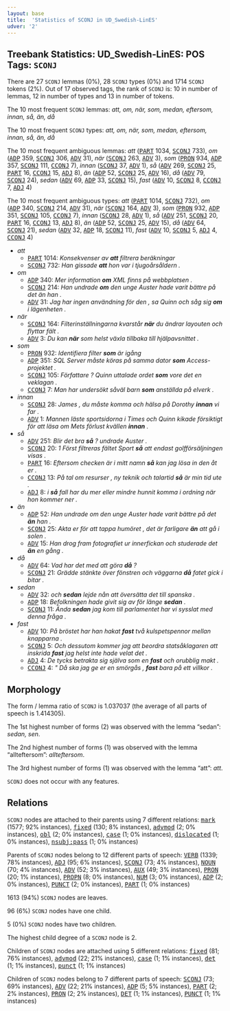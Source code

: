 ```yaml
---
layout: base
title:  'Statistics of SCONJ in UD_Swedish-LinES'
udver: '2'
---
```


## Treebank Statistics: UD_Swedish-LinES: POS Tags: `SCONJ`

There are 27 `SCONJ` lemmas (0%), 28 `SCONJ` types (0%) and 1714 `SCONJ` tokens (2%).
Out of 17 observed tags, the rank of `SCONJ` is: 10 in number of lemmas, 12 in number of types and 13 in number of tokens.

The 10 most frequent `SCONJ` lemmas: <em>att, om, när, som, medan, eftersom, innan, så, än, då</em>

The 10 most frequent `SCONJ` types:  <em>att, om, när, som, medan, eftersom, innan, så, än, då</em>

The 10 most frequent ambiguous lemmas: <em>att</em> (<tt><a href="sv_lines-pos-PART.html">PART</a></tt> 1034, <tt><a href="sv_lines-pos-SCONJ.html">SCONJ</a></tt> 733), <em>om</em> (<tt><a href="sv_lines-pos-ADP.html">ADP</a></tt> 359, <tt><a href="sv_lines-pos-SCONJ.html">SCONJ</a></tt> 306, <tt><a href="sv_lines-pos-ADV.html">ADV</a></tt> 31), <em>när</em> (<tt><a href="sv_lines-pos-SCONJ.html">SCONJ</a></tt> 263, <tt><a href="sv_lines-pos-ADV.html">ADV</a></tt> 3), <em>som</em> (<tt><a href="sv_lines-pos-PRON.html">PRON</a></tt> 934, <tt><a href="sv_lines-pos-ADP.html">ADP</a></tt> 357, <tt><a href="sv_lines-pos-SCONJ.html">SCONJ</a></tt> 111, <tt><a href="sv_lines-pos-CCONJ.html">CCONJ</a></tt> 7), <em>innan</em> (<tt><a href="sv_lines-pos-SCONJ.html">SCONJ</a></tt> 37, <tt><a href="sv_lines-pos-ADV.html">ADV</a></tt> 1), <em>så</em> (<tt><a href="sv_lines-pos-ADV.html">ADV</a></tt> 269, <tt><a href="sv_lines-pos-SCONJ.html">SCONJ</a></tt> 25, <tt><a href="sv_lines-pos-PART.html">PART</a></tt> 16, <tt><a href="sv_lines-pos-CCONJ.html">CCONJ</a></tt> 15, <tt><a href="sv_lines-pos-ADJ.html">ADJ</a></tt> 8), <em>än</em> (<tt><a href="sv_lines-pos-ADP.html">ADP</a></tt> 52, <tt><a href="sv_lines-pos-SCONJ.html">SCONJ</a></tt> 25, <tt><a href="sv_lines-pos-ADV.html">ADV</a></tt> 16), <em>då</em> (<tt><a href="sv_lines-pos-ADV.html">ADV</a></tt> 79, <tt><a href="sv_lines-pos-SCONJ.html">SCONJ</a></tt> 24), <em>sedan</em> (<tt><a href="sv_lines-pos-ADV.html">ADV</a></tt> 69, <tt><a href="sv_lines-pos-ADP.html">ADP</a></tt> 33, <tt><a href="sv_lines-pos-SCONJ.html">SCONJ</a></tt> 15), <em>fast</em> (<tt><a href="sv_lines-pos-ADV.html">ADV</a></tt> 10, <tt><a href="sv_lines-pos-SCONJ.html">SCONJ</a></tt> 8, <tt><a href="sv_lines-pos-CCONJ.html">CCONJ</a></tt> 7, <tt><a href="sv_lines-pos-ADJ.html">ADJ</a></tt> 4)

The 10 most frequent ambiguous types:  <em>att</em> (<tt><a href="sv_lines-pos-PART.html">PART</a></tt> 1014, <tt><a href="sv_lines-pos-SCONJ.html">SCONJ</a></tt> 732), <em>om</em> (<tt><a href="sv_lines-pos-ADP.html">ADP</a></tt> 340, <tt><a href="sv_lines-pos-SCONJ.html">SCONJ</a></tt> 214, <tt><a href="sv_lines-pos-ADV.html">ADV</a></tt> 31), <em>när</em> (<tt><a href="sv_lines-pos-SCONJ.html">SCONJ</a></tt> 164, <tt><a href="sv_lines-pos-ADV.html">ADV</a></tt> 3), <em>som</em> (<tt><a href="sv_lines-pos-PRON.html">PRON</a></tt> 932, <tt><a href="sv_lines-pos-ADP.html">ADP</a></tt> 351, <tt><a href="sv_lines-pos-SCONJ.html">SCONJ</a></tt> 105, <tt><a href="sv_lines-pos-CCONJ.html">CCONJ</a></tt> 7), <em>innan</em> (<tt><a href="sv_lines-pos-SCONJ.html">SCONJ</a></tt> 28, <tt><a href="sv_lines-pos-ADV.html">ADV</a></tt> 1), <em>så</em> (<tt><a href="sv_lines-pos-ADV.html">ADV</a></tt> 251, <tt><a href="sv_lines-pos-SCONJ.html">SCONJ</a></tt> 20, <tt><a href="sv_lines-pos-PART.html">PART</a></tt> 16, <tt><a href="sv_lines-pos-CCONJ.html">CCONJ</a></tt> 13, <tt><a href="sv_lines-pos-ADJ.html">ADJ</a></tt> 8), <em>än</em> (<tt><a href="sv_lines-pos-ADP.html">ADP</a></tt> 52, <tt><a href="sv_lines-pos-SCONJ.html">SCONJ</a></tt> 25, <tt><a href="sv_lines-pos-ADV.html">ADV</a></tt> 15), <em>då</em> (<tt><a href="sv_lines-pos-ADV.html">ADV</a></tt> 64, <tt><a href="sv_lines-pos-SCONJ.html">SCONJ</a></tt> 21), <em>sedan</em> (<tt><a href="sv_lines-pos-ADV.html">ADV</a></tt> 32, <tt><a href="sv_lines-pos-ADP.html">ADP</a></tt> 18, <tt><a href="sv_lines-pos-SCONJ.html">SCONJ</a></tt> 11), <em>fast</em> (<tt><a href="sv_lines-pos-ADV.html">ADV</a></tt> 10, <tt><a href="sv_lines-pos-SCONJ.html">SCONJ</a></tt> 5, <tt><a href="sv_lines-pos-ADJ.html">ADJ</a></tt> 4, <tt><a href="sv_lines-pos-CCONJ.html">CCONJ</a></tt> 4)


* <em>att</em>
  * <tt><a href="sv_lines-pos-PART.html">PART</a></tt> 1014: <em>Konsekvenser av <b>att</b> filtrera beräkningar</em>
  * <tt><a href="sv_lines-pos-SCONJ.html">SCONJ</a></tt> 732: <em>Han gissade <b>att</b> hon var i tjugoårsåldern .</em>
* <em>om</em>
  * <tt><a href="sv_lines-pos-ADP.html">ADP</a></tt> 340: <em>Mer information <b>om</b> XML finns på webbplatsen .</em>
  * <tt><a href="sv_lines-pos-SCONJ.html">SCONJ</a></tt> 214: <em>Han undrade <b>om</b> den unge Auster hade varit bättre på det än han .</em>
  * <tt><a href="sv_lines-pos-ADV.html">ADV</a></tt> 31: <em>Jag har ingen användning för den , sa Quinn och såg sig <b>om</b> i lägenheten .</em>
* <em>när</em>
  * <tt><a href="sv_lines-pos-SCONJ.html">SCONJ</a></tt> 164: <em>Filterinställningarna kvarstår <b>när</b> du ändrar layouten och flyttar fält .</em>
  * <tt><a href="sv_lines-pos-ADV.html">ADV</a></tt> 3: <em>Du kan <b>när</b> som helst växla tillbaka till hjälpavsnittet .</em>
* <em>som</em>
  * <tt><a href="sv_lines-pos-PRON.html">PRON</a></tt> 932: <em>Identifiera filter <b>som</b> är igång</em>
  * <tt><a href="sv_lines-pos-ADP.html">ADP</a></tt> 351: <em>SQL Server måste köras på samma dator <b>som</b> Access-projektet .</em>
  * <tt><a href="sv_lines-pos-SCONJ.html">SCONJ</a></tt> 105: <em>Författare ? Quinn uttalade ordet <b>som</b> vore det en veklagan .</em>
  * <tt><a href="sv_lines-pos-CCONJ.html">CCONJ</a></tt> 7: <em>Man har undersökt såväl barn <b>som</b> anställda på elverk .</em>
* <em>innan</em>
  * <tt><a href="sv_lines-pos-SCONJ.html">SCONJ</a></tt> 28: <em>James , du måste komma och hälsa på Dorothy <b>innan</b> vi far .</em>
  * <tt><a href="sv_lines-pos-ADV.html">ADV</a></tt> 1: <em>Mannen läste sportsidorna i Times och Quinn kikade försiktigt för att läsa om Mets förlust kvällen <b>innan</b> .</em>
* <em>så</em>
  * <tt><a href="sv_lines-pos-ADV.html">ADV</a></tt> 251: <em>Blir det bra <b>så</b> ? undrade Auster .</em>
  * <tt><a href="sv_lines-pos-SCONJ.html">SCONJ</a></tt> 20: <em>1 Först filtreras fältet Sport <b>så</b> att endast golfförsäljningen visas .</em>
  * <tt><a href="sv_lines-pos-PART.html">PART</a></tt> 16: <em>Eftersom checken är i mitt namn <b>så</b> kan jag lösa in den åt er .</em>
  * <tt><a href="sv_lines-pos-CCONJ.html">CCONJ</a></tt> 13: <em>På tal om resurser , ny teknik och talartid <b>så</b> är min tid ute .</em>
  * <tt><a href="sv_lines-pos-ADJ.html">ADJ</a></tt> 8: <em>i <b>så</b> fall har du mer eller mindre hunnit komma i ordning när hon kommer ner .</em>
* <em>än</em>
  * <tt><a href="sv_lines-pos-ADP.html">ADP</a></tt> 52: <em>Han undrade om den unge Auster hade varit bättre på det <b>än</b> han .</em>
  * <tt><a href="sv_lines-pos-SCONJ.html">SCONJ</a></tt> 25: <em>Akta er för att tappa humöret , det är farligare <b>än</b> att gå i solen .</em>
  * <tt><a href="sv_lines-pos-ADV.html">ADV</a></tt> 15: <em>Han drog fram fotografiet ur innerfickan och studerade det <b>än</b> en gång .</em>
* <em>då</em>
  * <tt><a href="sv_lines-pos-ADV.html">ADV</a></tt> 64: <em>Vad har det med att göra <b>då</b> ?</em>
  * <tt><a href="sv_lines-pos-SCONJ.html">SCONJ</a></tt> 21: <em>Grädde stänkte över fönstren och väggarna <b>då</b> fatet gick i bitar .</em>
* <em>sedan</em>
  * <tt><a href="sv_lines-pos-ADV.html">ADV</a></tt> 32: <em>och <b>sedan</b> lejde nån att översätta det till spanska .</em>
  * <tt><a href="sv_lines-pos-ADP.html">ADP</a></tt> 18: <em>Befolkningen hade givit sig av för länge <b>sedan</b> .</em>
  * <tt><a href="sv_lines-pos-SCONJ.html">SCONJ</a></tt> 11: <em>Ända <b>sedan</b> jag kom till parlamentet har vi sysslat med denna fråga .</em>
* <em>fast</em>
  * <tt><a href="sv_lines-pos-ADV.html">ADV</a></tt> 10: <em>På bröstet har han hakat <b>fast</b> två kulspetspennor mellan knapparna .</em>
  * <tt><a href="sv_lines-pos-SCONJ.html">SCONJ</a></tt> 5: <em>Och dessutom kommer jag att beordra statsåklagaren att inskrida <b>fast</b> jag helst inte hade velat det .</em>
  * <tt><a href="sv_lines-pos-ADJ.html">ADJ</a></tt> 4: <em>De tycks betrakta sig själva som en <b>fast</b> och orubblig makt .</em>
  * <tt><a href="sv_lines-pos-CCONJ.html">CCONJ</a></tt> 4: <em>" Då ska jag ge er en smörgås , <b>fast</b> bara på ett villkor .</em>

## Morphology

The form / lemma ratio of `SCONJ` is 1.037037 (the average of all parts of speech is 1.414305).

The 1st highest number of forms (2) was observed with the lemma “sedan”: <em>sedan, sen</em>.

The 2nd highest number of forms (1) was observed with the lemma “allteftersom”: <em>allteftersom</em>.

The 3rd highest number of forms (1) was observed with the lemma “att”: <em>att</em>.

`SCONJ` does not occur with any features.


## Relations

`SCONJ` nodes are attached to their parents using 7 different relations: <tt><a href="sv_lines-dep-mark.html">mark</a></tt> (1577; 92% instances), <tt><a href="sv_lines-dep-fixed.html">fixed</a></tt> (130; 8% instances), <tt><a href="sv_lines-dep-advmod.html">advmod</a></tt> (2; 0% instances), <tt><a href="sv_lines-dep-obl.html">obl</a></tt> (2; 0% instances), <tt><a href="sv_lines-dep-case.html">case</a></tt> (1; 0% instances), <tt><a href="sv_lines-dep-dislocated.html">dislocated</a></tt> (1; 0% instances), <tt><a href="sv_lines-dep-nsubj-pass.html">nsubj:pass</a></tt> (1; 0% instances)

Parents of `SCONJ` nodes belong to 12 different parts of speech: <tt><a href="sv_lines-pos-VERB.html">VERB</a></tt> (1339; 78% instances), <tt><a href="sv_lines-pos-ADJ.html">ADJ</a></tt> (95; 6% instances), <tt><a href="sv_lines-pos-SCONJ.html">SCONJ</a></tt> (73; 4% instances), <tt><a href="sv_lines-pos-NOUN.html">NOUN</a></tt> (70; 4% instances), <tt><a href="sv_lines-pos-ADV.html">ADV</a></tt> (52; 3% instances), <tt><a href="sv_lines-pos-AUX.html">AUX</a></tt> (49; 3% instances), <tt><a href="sv_lines-pos-PRON.html">PRON</a></tt> (20; 1% instances), <tt><a href="sv_lines-pos-PROPN.html">PROPN</a></tt> (8; 0% instances), <tt><a href="sv_lines-pos-NUM.html">NUM</a></tt> (3; 0% instances), <tt><a href="sv_lines-pos-ADP.html">ADP</a></tt> (2; 0% instances), <tt><a href="sv_lines-pos-PUNCT.html">PUNCT</a></tt> (2; 0% instances), <tt><a href="sv_lines-pos-PART.html">PART</a></tt> (1; 0% instances)

1613 (94%) `SCONJ` nodes are leaves.

96 (6%) `SCONJ` nodes have one child.

5 (0%) `SCONJ` nodes have two children.

The highest child degree of a `SCONJ` node is 2.

Children of `SCONJ` nodes are attached using 5 different relations: <tt><a href="sv_lines-dep-fixed.html">fixed</a></tt> (81; 76% instances), <tt><a href="sv_lines-dep-advmod.html">advmod</a></tt> (22; 21% instances), <tt><a href="sv_lines-dep-case.html">case</a></tt> (1; 1% instances), <tt><a href="sv_lines-dep-det.html">det</a></tt> (1; 1% instances), <tt><a href="sv_lines-dep-punct.html">punct</a></tt> (1; 1% instances)

Children of `SCONJ` nodes belong to 7 different parts of speech: <tt><a href="sv_lines-pos-SCONJ.html">SCONJ</a></tt> (73; 69% instances), <tt><a href="sv_lines-pos-ADV.html">ADV</a></tt> (22; 21% instances), <tt><a href="sv_lines-pos-ADP.html">ADP</a></tt> (5; 5% instances), <tt><a href="sv_lines-pos-PART.html">PART</a></tt> (2; 2% instances), <tt><a href="sv_lines-pos-PRON.html">PRON</a></tt> (2; 2% instances), <tt><a href="sv_lines-pos-DET.html">DET</a></tt> (1; 1% instances), <tt><a href="sv_lines-pos-PUNCT.html">PUNCT</a></tt> (1; 1% instances)

